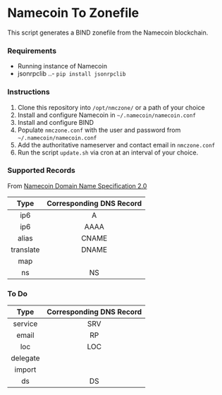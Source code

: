 # Namecoin To Zonefile

This script generates a BIND zonefile from the Namecoin blockchain.

### Requirements
- Running instance of Namecoin
- jsonrpclib
..- `pip install jsonrpclib`

### Instructions
1. Clone this repository into `/opt/nmczone/` or a path of your choice
2. Install and configure Namecoin in `~/.namecoin/namecoin.conf`
3. Install and configure BIND
4. Populate `nmczone.conf` with the user and password from `~/.namecoin/namecoin.conf`
5. Add the authoritative nameserver and contact email in `nmczone.conf`
6. Run the script `update.sh` via cron at an interval of your choice.

### Supported Records

From [Namecoin Domain Name Specification 2.0](http://wiki.namecoin.info/?title=Domain_Name_Specification_2.0)

| Type      | Corresponding DNS Record  |
|:---------:|:-------------------------:|
| ip6 		| A							|
| ip6 		| AAAA						|
| alias 	| CNAME						|
| translate	| DNAME						|
| map		| 							|
| ns		| NS						|

### To Do

| Type      | Corresponding DNS Record  |
|:---------:|:-------------------------:|
| service 	| SRV						|
| email 	| RP						|
| loc 		| LOC						|
| delegate	| 							|
| import	| 							|
| ds		| DS						|